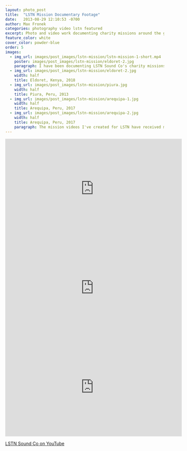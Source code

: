 ```yaml
---
layout: photo_post
title:  "LSTN Mission Documentary Footage"
date:   2013-08-29 12:10:53 -0700
author: Max Fronek
categories: photography video lstn featured
excerpt: Photo and video work documenting charity missions around the globe
feature_color: white
cover_color: powder-blue
order: 5
images:
  - img_url: images/post_images/lstn-mission/lstn-mission-1-short.mp4
    poster: images/post_images/lstn-mission/eldoret-2.jpg
    paragraph: I have been documenting LSTN Sound Co's charity missions since their first in 2013. I've been lucky enough to travel the world with them and see how they've helped more than 30,000 people receive hearing aids through their partnership with Starkey Hearing Foundation. The impact that their cause has on people's lives drives me to do the best job I can, and I enjoy every minute of being on the ground working with them.
  - img_url: images/post_images/lstn-mission/eldoret-2.jpg
    width: half 
    title: Eldoret, Kenya, 2018
  - img_url: images/post_images/lstn-mission/piura.jpg
    width: half
    title: Piura, Peru, 2013
  - img_url: images/post_images/lstn-mission/arequipa-1.jpg
    width: half
    title: Arequipa, Peru, 2017
  - img_url: images/post_images/lstn-mission/arequipa-2.jpg
    width: half
    title: Arequipa, Peru, 2017
    paragraph: The mission videos I've created for LSTN have received more than 100 thousand views and have shared the story of LSTN across national television and the internet. A few of the videos are shown below.
---
```


<div class="videoWrapper">
<iframe width="560" height="315" src="https://www.youtube.com/embed/PLMarzeIcG8" frameborder="0" allow="accelerometer; autoplay; encrypted-media; gyroscope; picture-in-picture" allowfullscreen></iframe>
</div>

<div class="videoWrapper">
<iframe width="560" height="315" src="https://www.youtube.com/embed/WTBTkldU6M4" frameborder="0" allow="accelerometer; autoplay; encrypted-media; gyroscope; picture-in-picture" allowfullscreen></iframe>
</div>

<div class="videoWrapper">
 <iframe width="560" height="315" src="https://www.youtube.com/embed/YQRDacHWa-k" frameborder="0" allow="accelerometer; autoplay; encrypted-media; gyroscope; picture-in-picture" allowfullscreen></iframe>   
</div>

[LSTN Sound Co on YouTube](https://www.youtube.com/lstnheadphones)

